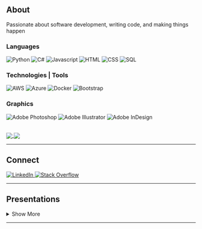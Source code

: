 ## About

Passionate about software development, writing code, and making things happen

### Languages

![Python](https://img.shields.io/badge/python-3670A0?style=for-the-badge&logo=python&logoColor=ffdd54) ![C#](https://img.shields.io/badge/c%23-%23239120.svg?style=for-the-badge&logo=c-sharp&logoColor=white) ![Javascript](https://img.shields.io/badge/JavaScript-323330?style=for-the-badge&logo=javascript&logoColor=F7DF1E) ![HTML](https://img.shields.io/badge/HTML-239120?style=for-the-badge&logo=html5&logoColor=white) ![CSS](https://img.shields.io/badge/CSS-239120?&style=for-the-badge&logo=css3&logoColor=white) ![SQL](https://img.shields.io/badge/-SQL-black?style=for-the-badge&logo=postgresql&logoColor=blue)

### Technologies  |  Tools

![AWS](https://img.shields.io/badge/Amazon_AWS-232F3E?style=for-the-badge&logo=amazon-aws&logoColor=white) ![Azure](https://img.shields.io/badge/Microsoft_Azure-0089D6?style=for-the-badge&logo=microsoft-azure&logoColor=white) ![Docker](https://img.shields.io/badge/-Docker-000?style=for-the-badge&logo=Docker) ![Bootstrap](https://img.shields.io/badge/-Bootstrap-333333?style=for-the-badge&logo=bootstrap&logoColor=563D7C) 

### Graphics

![Adobe Photoshop](https://img.shields.io/badge/adobephotoshop-%2331A8FF.svg?style=for-the-badge&logo=adobephotoshop&logoColor=white) ![Adobe Illustrator](https://img.shields.io/badge/adobeillustrator-%23FF9A00.svg?style=for-the-badge&logo=adobeillustrator&logoColor=white) ![Adobe InDesign](https://img.shields.io/badge/Adobe%20InDesign-49021F?style=for-the-badge&logo=adobeindesign&logoColor=white)

<br>

<a href="https://github.com/jrynes/">
  <img align="center" src="https://github-readme-stats.vercel.app/api/top-langs/?username=jrynes&theme=dark&exclude_repo=Sound_Level_Meter_App&&langs_count=8&&layout=compact" />
</a>
<a href="https://github.com/jrynes/">
  <img align="center" src="https://github-readme-stats.vercel.app/api?username=jrynes&show_icons=true&count_private=true&hide=stars,issues&hide_rank=true&theme=dark&include_all_commits=true&custom_title=Stats" />
</a>

<!-- 
![Top Langs](https://github-readme-stats.vercel.app/api/top-langs/?username=jrynes&theme=tokyonight&exclude_repo=Sound_Level_Meter_App&&langs_count=10&&layout=compact) ![Your Repository's Stats](https://github-readme-stats.vercel.app/api?username=jrynes&show_icons=true&count_private=true&hide=stars&theme=cobalt&include_all_commits=true&custom_title=Stats)
-->
- - - - 

## Connect

<a href="https://www.linkedin.com/in/jrynes/">
  <img
    alt="LinkedIn"
    src="https://img.shields.io/badge/linkedin-%230077B5.svg?style=for-the-badge&logo=linkedin&logoColor=white"
  />
</a>
<a href="https://stackoverflow.com/">
  <img
    alt="Stack Overflow"
    src="https://img.shields.io/badge/-Stackoverflow-FE7A16?style=for-the-badge&logo=stack-overflow&logoColor=white"
  />
</a>

<!--
![Stack Overflow](https://img.shields.io/badge/-Stackoverflow-FE7A16?style=for-the-badge&logo=stack-overflow&logoColor=white)
-->
- - - -

## Presentations

<details>
  <summary>Show More</summary>

<UL>
 <LI><b>Dynamo, Python, and Git - A Tale of Two Weeks | Spring 2020</b>
<UL>
 <LI>Collaborating through GitLab across Virginia, teams from the Roanoke and Arlington offices of AECOM developed a solution to update furniture family parameters. A handful of hours of coding collaboration saved two team members from manually updating parameters for two weeks each, and pushed some unique ideas about IronPython GUI elements in a Dynamo script.
<LI>
 <a href="https://youtu.be/17EFrg72zNg">
  <img
    alt="YouTube"
    src="https://img.shields.io/badge/YouTube Link-%23FF0000.svg?style=for-the-badge&logo=YouTube&logoColor=white"
  />
</a>
</UL>
</UL>

* **Mapping speech transmission index (STI) and background noise in university classrooms | June 2017**
  * *Presented to the 173rd meeting of the Acoustical Society of America. Boston, June 2017 (Invited Paper)*
* **Subjective perception and preference of simulated sound fields | June 2017**
  * *Presented to the 173rd meeting of the Acoustical Society of America. Boston, June 2017 (Invited Paper)*

  
</details>
   
- - - -





<!--
**jrynes/jrynes** is a ✨ _special_ ✨ repository because its `README.md` (this file) appears on your GitHub profile.

Here are some ideas to get you started:

- 🔭 I’m currently working on ...
- 🌱 I’m currently learning ...
- 👯 I’m looking to collaborate on ...
- 🤔 I’m looking for help with ...
- 💬 Ask me about ...
- 📫 How to reach me: ...
- 😄 Pronouns: ...
- ⚡ Fun fact: ...
-->
